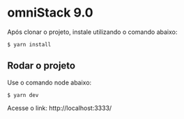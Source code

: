 # omniStack 9.0

Após clonar o projeto, instale utilizando  o comando abaixo:

```console
$ yarn install
```

##  Rodar o projeto

Use o comando node abaixo:

```console
$ yarn dev
```

Acesse o link: http://localhost:3333/